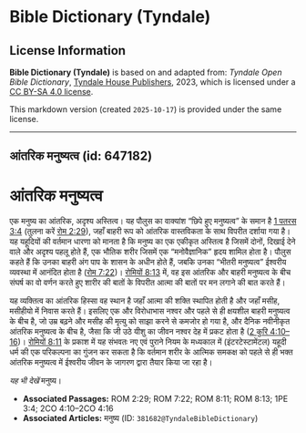 # Bible Dictionary (Tyndale)

## License Information

**Bible Dictionary (Tyndale)** is based on and adapted from: _Tyndale Open Bible Dictionary_, [Tyndale House Publishers](https://tyndaleopenresources.com/), 2023, which is licensed under a [CC BY-SA 4.0 license](https://creativecommons.org/licenses/by-sa/4.0/legalcode.en).

This markdown version (created `2025-10-17`) is provided under the same license.



--------------------------------

## आंतरिक मनुष्यत्व (id: 647182)

आंतरिक मनुष्यत्व
================

एक मनुष्य का आंतरिक, अदृश्य अस्तित्व। यह पौलुस का वाक्यांश “छिपे हुए मनुष्यत्व” के समान है [1 पतरस 3:4](https://ref.ly/1Pet3:4) (तुलना करें [रोम 2:29](https://ref.ly/Rom2:29)), जहाँ बाहरी रूप को आंतरिक वास्तविकता के साथ विपरीत दर्शाया गया है। यह यहूदियों की वर्तमान धारणा को मानता है कि मनुष्य का एक एकीकृत अस्तित्व है जिसमें दोनों, दिखाई देने वाले और अदृश्य पहलू होते हैं, एक भौतिक शरीर जिसमें एक “मनोवैज्ञानिक” हृदय शामिल होता है। पौलुस कहते हैं कि उनका बाहरी अंग पाप के शासन के अधीन होते हैं, जबकि उनका “भीतरी मनुष्यत्व” ईश्वरीय व्यवस्था में आनंदित होता है ([रोम 7:22](https://ref.ly/Rom7:22))। [रोमियों 8:13](https://ref.ly/Rom8:13) में, वह इस आंतरिक और बाहरी मनुष्यत्व के बीच संघर्ष का वो वर्णन करते हुए शारीर की बातों के विपरीत आत्मा की बातों पर मन लगाने की बात करते हैं।

यह व्यक्तित्व का आंतरिक हिस्सा वह स्थान है जहाँ आत्मा की शक्ति स्थापित होती है और जहाँ मसीह, मसीहीयो में निवास करते हैं। इसलिए एक और विरोधाभास नश्वर और पहले से ही क्षयशील बाहरी मनुष्यत्व के बीच है, जो उम्र बढ़ने और मसीह की मृत्यु को साझा करने से कमजोर हो गया है, और दैनिक नवीनीकृत आंतरिक मनुष्यत्व के बीच है, जैसा कि जी उठे यीशु का जीवन नश्वर देह में प्रकट होता है ([2 कुरि 4:10–16](https://ref.ly/2Cor4:10-2Cor4:16))। [रोमियों 8:11](https://ref.ly/Rom8:11) के प्रकाश में यह संभवतः नए एवं पुराने नियम के मध्यकाल में (इंटरटेस्टामेंटल) यहूदी धर्म की एक परिकल्पना का गुंजन कर सकता है कि वर्तमान शरीर के आत्मिक समकक्ष को पहले से ही भक्त आंतरिक मनुष्यत्व में ईश्वरीय जीवन के जागरण द्वारा तैयार किया जा रहा है।

*यह भी देखें* मनुष्य। 

* **Associated Passages:** ROM 2:29; ROM 7:22; ROM 8:11; ROM 8:13; 1PE 3:4; 2CO 4:10–2CO 4:16
* **Associated Articles:** मनुष्य (ID: `381682@TyndaleBibleDictionary`)

